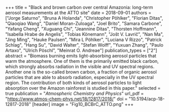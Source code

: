 +++
title = "Black and brown carbon over central Amazonia: long-term aerosol measurements at the ATTO site"
date = 2018-09-01
authors = ["Jorge Saturno", "Bruna A Holanda", "Christopher Pöhlker", "Florian Ditas", "Qiaoqiao Wang", "Daniel Moran-Zuloaga", "Joel Brito", "Samara Carbone", "Yafang Cheng", "Xuguang Chi", "Jeannine Ditas", "Thorsten Hoffmann", "Isabella Hrabe de Angelis", "Tobias Könemann", "Jošt V. Lavrič", "Nan Ma", "Jing Ming", "Hauke Paulsen", "Mira L Pöhlker", "Luciana V Rizzo", "Patrick Schlag", "Hang Su", "David Walter", "Stefan Wolff", "Yuxuan Zhang", "Paulo Artaxo", "Ulrich Pöschl", "Meinrat O. Andreae"]
publication_types = ["2"]
abstract = "Biomass burning emits light-absorbing aerosol particles that warm the atmosphere. One of them is the primarily emitted black carbon, which strongly absorbs radiation in the visible and UV spectral regions. Another one is the so-called brown carbon, a fraction of organic aerosol particles that are able to absorb radiation, especially in the UV spectral region. The contribution of both kinds of aerosol particles to light absorption over the Amazon rainforest is studied in this paper."
selected = true
publication = "*Atmospheric Chemistry and Physics*"
url_pdf = "https://www.atmos-chem-phys.net/18/12817/2018/"
doi = "10.5194/acp-18-12817-2018"
[header]
image = "Fig10_BCBrC_ATTO.png"
+++
